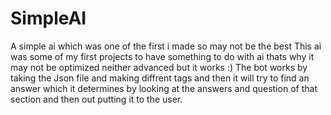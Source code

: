 # SimpleAI
A simple ai which was one of the first i made so may not be the best
This ai was some of my first projects to have something to do with ai thats why it may not be optimized neither advanced but it works :)
The bot works by taking the Json file and making diffrent tags and then it will try to find an answer which it 
determines by looking at the answers and question of that section and then out putting it to the user.
